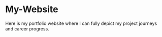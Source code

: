 # My-Website
Here is my portfolio website where I can fully depict my project journeys and career progress.
